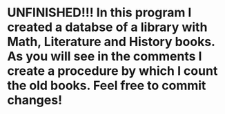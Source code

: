 # UNFINISHED!!! In this program I created a databse of a library with Math, Literature and History books. As you will see in the comments I create a procedure by which I count  the old books. Feel free to commit changes!
